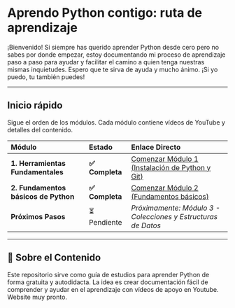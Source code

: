 # Aprendo Python contigo: ruta de aprendizaje

¡Bienvenido! Si siempre has querido aprender Python desde cero pero no sabes por donde empezar, estoy documentando mi proceso de aprendizaje paso a paso para ayudar y facilitar el camino a quien tenga nuestras mismas inquietudes. Espero que te sirva de ayuda y mucho ánimo. ¡Si yo puedo, tu también puedes!

---

## Inicio rápido

Sigue el orden de los módulos. Cada módulo contiene vídeos de YouTube y detalles del contenido.

| Módulo | Estado | Enlace Directo |
| :--- | :--- | :--- |
| **1. Herramientas Fundamentales** | **✅ Completa** | [Comenzar Módulo 1 (Instalación de Python y Git)](docs/modulo1-herramientas-fundamentales.md) |
| **2. Fundamentos básicos de Python** | **✅ Completa** | [Comenzar Módulo 2 (Fundamentos básicos)](docs/modulo1-herramientas-fundamentales.md) |
| **Próximos Pasos** | ⏳ Pendiente | *Próximamente: Módulo 3 - Colecciones y Estructuras de Datos* |

---

## 🔗 Sobre el Contenido

Este repositorio sirve como guía de estudios para aprender Python de forma gratuita y autodidacta. La idea es crear documentación fácil de comprender y ayudar en el aprendizaje con vídeos de apoyo en Youtube. Website muy pronto.
